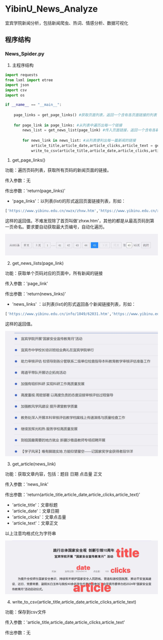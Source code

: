 # YibinU_News_Analyze
 宜宾学院新闻分析，包括新闻爬虫、热词、情感分析、数据可视化

## 程序结构

### News_Spider.py

1. 主程序结构

```python
import requests
from lxml import etree
import json
import csv
import os
```

```python
if __name__ == "__main__":

    page_links = get_page_links() #获取页面列表，返回一个含有各页面链接的列表

    for page_link in page_links: #从列表中遍历出每一个链接
        news_list = get_news_list(page_link) #传入页面链接，返回一个含有各新闻链接的列表

        for news_link in news_list: #从列表便利出每一篇新闻的链接
            article_title,article_date,article_clicks,article_text = get_article(news_link) #获取一篇新闻的 题目 日期 点击量 正文 
            write_to_csv(article_title,article_date,article_clicks,article_text)
```

1. get_page_links()

功能：遍历页码列表，获取所有页码的新闻页面的链接。

传入参数：无

传出参数：'return(page_links)'

- 'page_links'：以列表(list)的形式返回页面链接列表，形如：

```python
['https://www.yibinu.edu.cn/xwzx/zhxw.htm','https://www.yibinu.edu.cn/xwzx/zhxw/44.htm','https://www.yibinu.edu.cn/xwzx/zhxw/43.htm']
```

这样的返回值。不难发现除了首页叫做'zhxw.htm'，其他的都是从最高页码到第一页命名。要求要自动获取最大页编号，自动化遍历。

![](readme_src/pages.jpg)

2. get_news_lists(page_link)

功能：获取单个页码对应的页面中，所有新闻的链接

传入参数：'page_link' 

传出参数：'return(news_links)'

- 'news_links' ：以列表(list)的形式返回各个新闻链接列表，形如：
```python
['https://www.yibinu.edu.cn/info/1049/62031.htm','https://www.yibinu.edu.cn/info/1049/62011.htm','https://www.yibinu.edu.cn/info/1049/61941.htm']
```

这样的返回值。

![](readme_src/news_list.jpg)

3. get_article(news_link)

功能：获取文章内容，包括：题目 日期 点击量 正文 

传入参数：'news_link'

传出参数：'return(article_title,article_date,article_clicks,article_text)'

- 'article_title'：文章标题
- 'article_date'：文章日期
- 'article_clicks'：文章点击量
- 'article_text'：文章正文

以上注意均格式化为字符串

![](readme_src/article.jpg)

4. write_to_csv(article_title,article_date,article_clicks,article_text)

功能：保存到csv文件

传入参数：'article_title,article_date,article_clicks,article_text'

传出参数：无
